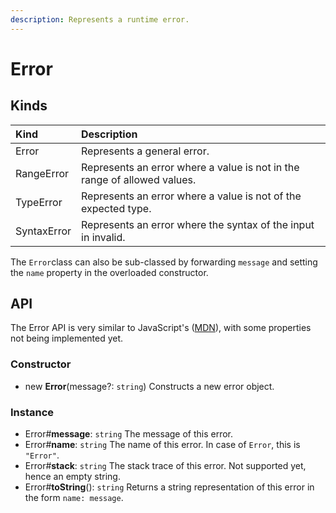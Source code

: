 ```yaml
---
description: Represents a runtime error.
---
```


# Error

## Kinds

| Kind | Description |
| :--- | :--- |
| Error | Represents a general error. |
| RangeError | Represents an error where a value is not in the range of allowed values. |
| TypeError | Represents an error where a value is not of the expected type. |
| SyntaxError | Represents an error where the syntax of the input in invalid. |

The `Error`class can also be sub-classed by forwarding `message` and setting the `name` property in the overloaded constructor.

## API

The Error API is very similar to JavaScript's \([MDN](https://developer.mozilla.org/en-US/docs/Web/JavaScript/Reference/Global_Objects/Error)\), with some properties not being implemented yet.

### Constructor

* new **Error**\(message?: `string`\) Constructs a new error object.

### Instance

* Error\#**message**: `string` The message of this error.
* Error\#**name**: `string` The name of this error. In case of `Error`, this is `"Error"`.
* Error\#**stack**: `string` The stack trace of this error. Not supported yet, hence an empty string.
* Error\#**toString**\(\): `string` Returns a string representation of this error in the form `name: message`.



